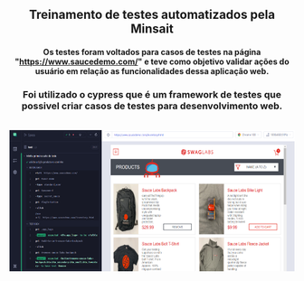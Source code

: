 <div align="center">
  
## Treinamento de testes automatizados pela Minsait
  
</div>

<div align="center">

#### Os testes foram voltados para casos de testes na página "https://www.saucedemo.com/" e teve como objetivo validar ações do usuário em relação as funcionalidades dessa aplicação web.
  
### Foi utilizado o cypress que é um framework de testes que possivel criar casos de testes para desenvolvimento web.

</div>
<div align="center"><br>
  <img align="center" height="250" width="800" src="/cypress.png">

</div>
  
</div>
